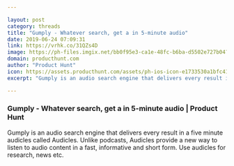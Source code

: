 ```yaml
---

layout: post
category: threads
title: "Gumply - Whatever search, get a in 5-minute audio"
date: 2019-06-24 07:09:31
link: https://vrhk.co/31QZs4D
image: https://ph-files.imgix.net/bb0f95e3-ca1e-48fc-b6ba-d5502e727b04?auto=format&fit=crop&h=512&w=1024
domain: producthunt.com
author: "Product Hunt"
icon: https://assets.producthunt.com/assets/ph-ios-icon-e1733530a1bfc41080db8161823f1ef262cdbbc933800c0a2a706f70eb9c277a.png
excerpt: "Gumply is an audio search engine that delivers every result in a five minute audicles called Audicles. Unlike podcasts, Audicles provide a new way to listen to audio content in a fast, informative and short form. Use audicles for research, news etc."

---
```


### Gumply - Whatever search, get a in 5-minute audio | Product Hunt

Gumply is an audio search engine that delivers every result in a five minute audicles called Audicles. Unlike podcasts, Audicles provide a new way to listen to audio content in a fast, informative and short form. Use audicles for research, news etc.
